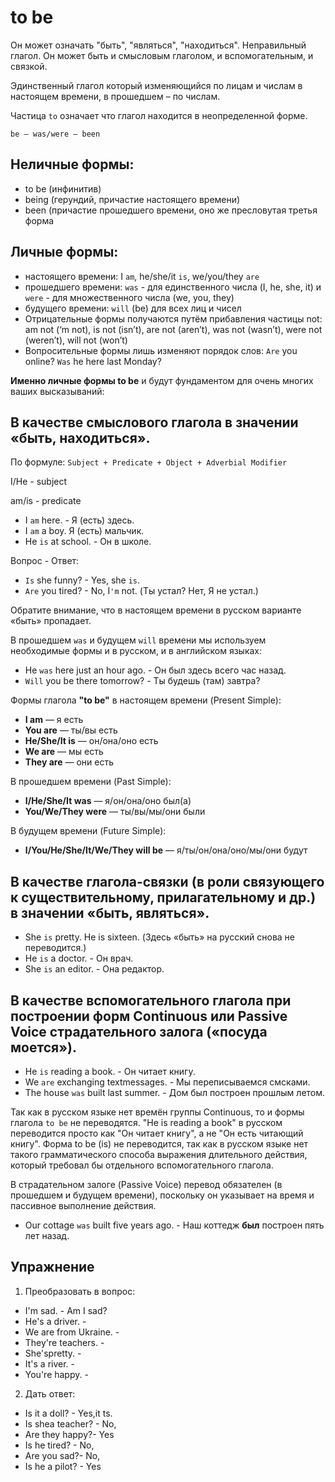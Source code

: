 # to be
Он может означать "быть", "являться", "находиться".
Неправильный глагол.
Он может быть и смысловым глаголом, и вспомогательным, и связкой.

Эдинственный глагол который изменяющийся по лицам и числам в настоящем времени, в прошедшем – по числам.

Частица `to` означает что глагол находится в неопределенной форме.

`be — was/were — been`

## Неличные формы:
- to be (инфинитив)
- being (герундий,  причастие настоящего времени) 
- been (причастие прошедшего времени, оно же пресловутая третья форма

## Личные формы:
- настоящего времени: I `am`, he/she/it `is`, we/you/they `are`
- прошедшего времени: `was` - для единственного числа (I, he, she, it) и `were` - для множественного числа (we, you, they) 
- будущего времени: `will` (be) для всех лиц и чисел
- Отрицательные формы получаются путём прибавления частицы not: am not (‘m not), is not (isn’t), are not (aren’t), was not (wasn’t), were not (weren’t), will not (won’t)
- Вопросительные формы лишь изменяют порядок слов: `Are` you online? `Was` he here last Monday?


**Именно личные формы to be** и будут фундаментом для очень многих ваших высказываний:

## В качестве смыслового глагола в значении «быть, находиться». 

По формуле: `Subject + Predicate + Object + Adverbial Modifier`

I/He - subject

am/is - predicate

- I `am` here. - Я (есть) здесь.
- I `am` a boy. Я (есть) мальчик.
- He `is` at school. - Он в школе.

Вопрос - Ответ:
- `Is` she funny? - Yes, she `is`.
- `Are` you tired? - No, I`'m` not. (Ты устал? Нет, Я не устал.)


Обратите внимание, что в настоящем времени в русском варианте «быть» пропадает. 

В прошедшем `was` и будущем `will` времени мы используем необходимые формы и в русском, и в английском языках: 
- He `was` here just an hour ago. - Он был здесь всего час назад.
- `Will` you be there tomorrow? - Ты будешь (там) завтра?

Формы глагола **"to be"** в настоящем времени (Present Simple):
- **I am** — я есть
- **You are** — ты/вы есть
- **He/She/It is** — он/она/оно есть
- **We are** — мы есть
- **They are** — они есть

В прошедшем времени (Past Simple):
- **I/He/She/It was** — я/он/она/оно был(а)
- **You/We/They were** — ты/вы/мы/они были

В будущем времени (Future Simple):
- **I/You/He/She/It/We/They will be** — я/ты/он/она/оно/мы/они будут

## В качестве глагола-связки (в роли связующего к существительному, прилагательному и др.) в значении «быть, являться».
- She `is` pretty. He is sixteen. (Здесь «быть» на русский снова не переводится.) 
- He `is` a doctor. - Он врач.
- She `is` an editor. - Она редактор.

## В качестве вспомогательного глагола при построении форм Continuous или Passive Voice страдательного залога («посуда моется»). 
- He `is` reading a book. - Он читает книгу.
- We `are` exchanging textmessages. - Мы переписываемся смсками.
- The house `was` built last summer. - Дом был построен прошлым летом.

Так как в русском языке нет времён группы Continuous, то и формы глагола `to be` не переводятся. 
"He is reading a book" в русском переводится просто как "Он читает книгу", а не "Он есть читающий книгу". Форма to be (is) не переводится, так как в русском языке нет такого грамматического способа выражения длительного действия, который требовал бы отдельного вспомогательного глагола.

В страдательном залоге (Passive Voice) перевод обязателен (в прошедшем и будущем времени), поскольку он указывает на время и пассивное выполнение действия. 
- Our cottage `was` built five years ago. - Наш коттедж **был** построен пять лет назад.


## Упражнение

1. Преобразовать в вопрос:
- I'm sad. - Am I sad?
- He's a driver. - 
- We are from Ukraine. - 
- They're teachers. - 
- She'spretty. - 
- It's a river. - 
- You're happy. - 

2. Дать ответ:
- Is it a doll? - Yes,it ts.
- Is shea teacher? - No,
- Are they happy?- Yes
- Is he tired? - No,
- Are you sad?- No,
- Is he a pilot? - Yes














